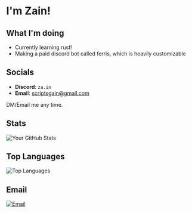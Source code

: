 # I'm Zain!

##  What I'm doing

- Currently learning rust!
- Making a paid discord bot called ferris, which is heavily customizable

## Socials

- **Discord**: `za.in`
- **Emai**l: scriptsgain@gmail.com

DM/Email me any time.

## Stats
![Your GitHub Stats](https://github-readme-stats.vercel.app/api?username=mzh-tbg&show_icons=true&theme=radical)

## Top Languages
![Top Languages](https://github-readme-stats.vercel.app/api/top-langs/?username=mzh-tbg&layout=compact&theme=radical)

## Email
[![Email](https://img.shields.io/badge/Email-D14836?style=for-the-badge&logo=gmail&logoColor=white)](scriptsgain@gmail.com)
